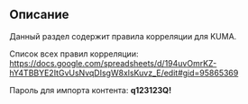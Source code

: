 ## Описание
Данный раздел содержит правила корреляции для KUMA.

Список всех правил корреляции: https://docs.google.com/spreadsheets/d/194uvOmrKZ-hY4TBBYE2ItGvUsNvqDIsgW8xlsKuvz_E/edit#gid=95865369

Пароль для импорта контента: **q123123Q!**
